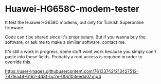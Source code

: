 # Huawei-HG658C-modem-tester
It test the Huawei HG658C modems, but only for Turkish Superonline firmware

Code can't be shared since it's proprieatary. But if you wanna buy the software, or ask me to make a similiar software, contact me.

It's still a work in progress, some stuff wont work because you simply can't paste into those fields. Probably a root access is required in order to override this.

https://user-images.githubusercontent.com/76133742/213427512-787fea48-6162-4d3f-bc2e-00b103eedd07.mp4

